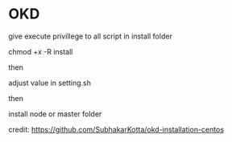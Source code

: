 # OKD

give execute privillege to all script in install folder

chmod +x -R install

then 

adjust value in setting.sh

then 

install node or master folder

credit: https://github.com/SubhakarKotta/okd-installation-centos
